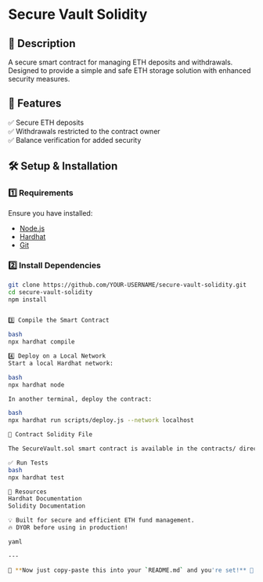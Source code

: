 # Secure Vault Solidity  

## 📌 Description  
A secure smart contract for managing ETH deposits and withdrawals.  
Designed to provide a simple and safe ETH storage solution with enhanced security measures.  

## 🚀 Features  
✅ Secure ETH deposits  
✅ Withdrawals restricted to the contract owner  
✅ Balance verification for added security  

## 🛠️ Setup & Installation  

### 1️⃣ Requirements  
Ensure you have installed:  
- [Node.js](https://nodejs.org/)  
- [Hardhat](https://hardhat.org/)  
- [Git](https://git-scm.com/)  

### 2️⃣ Install Dependencies  
```bash
git clone https://github.com/YOUR-USERNAME/secure-vault-solidity.git  
cd secure-vault-solidity  
npm install


3️⃣ Compile the Smart Contract

bash
npx hardhat compile  

4️⃣ Deploy on a Local Network
Start a local Hardhat network:

bash
npx hardhat node  

In another terminal, deploy the contract:

bash
npx hardhat run scripts/deploy.js --network localhost  

📜 Contract Solidity File

The SecureVault.sol smart contract is available in the contracts/ directory.

✅ Run Tests
bash
npx hardhat test  

🔗 Resources
Hardhat Documentation
Solidity Documentation

💡 Built for secure and efficient ETH fund management.
🔥 DYOR before using in production!

yaml

---

💾 **Now just copy-paste this into your `README.md` and you're set!** 🚀
